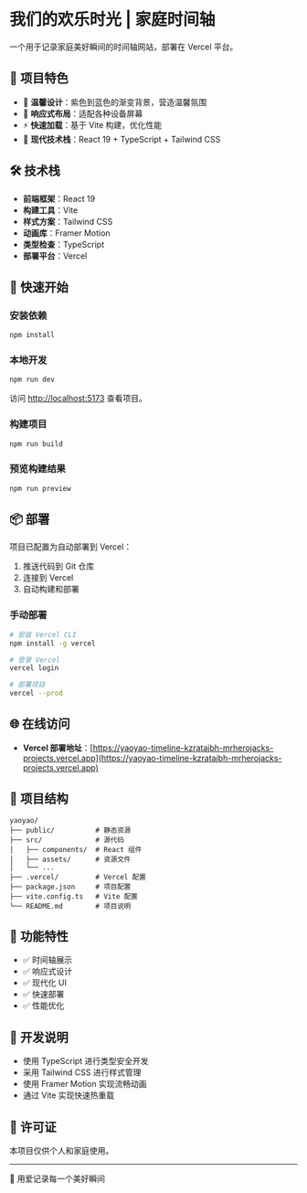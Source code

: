 # 我们的欢乐时光 | 家庭时间轴

一个用于记录家庭美好瞬间的时间轴网站，部署在 Vercel 平台。

## 🌟 项目特色

- 🎨 **温馨设计**：紫色到蓝色的渐变背景，营造温馨氛围
- 📱 **响应式布局**：适配各种设备屏幕
- ⚡ **快速加载**：基于 Vite 构建，优化性能
- 🚀 **现代技术栈**：React 19 + TypeScript + Tailwind CSS

## 🛠️ 技术栈

- **前端框架**：React 19
- **构建工具**：Vite
- **样式方案**：Tailwind CSS
- **动画库**：Framer Motion
- **类型检查**：TypeScript
- **部署平台**：Vercel

## 🚀 快速开始

### 安装依赖

```bash
npm install
```

### 本地开发

```bash
npm run dev
```

访问 [http://localhost:5173](http://localhost:5173) 查看项目。

### 构建项目

```bash
npm run build
```

### 预览构建结果

```bash
npm run preview
```

## 📦 部署

项目已配置为自动部署到 Vercel：

1. 推送代码到 Git 仓库
2. 连接到 Vercel
3. 自动构建和部署

### 手动部署

```bash
# 安装 Vercel CLI
npm install -g vercel

# 登录 Vercel
vercel login

# 部署项目
vercel --prod
```

## 🌐 在线访问

- **Vercel 部署地址**：[https://yaoyao-timeline-kzratajbh-mrherojacks-projects.vercel.app](https://yaoyao-timeline-kzratajbh-mrherojacks-projects.vercel.app)

## 📁 项目结构

```
yaoyao/
├── public/          # 静态资源
├── src/             # 源代码
│   ├── components/  # React 组件
│   ├── assets/      # 资源文件
│   └── ...
├── .vercel/         # Vercel 配置
├── package.json     # 项目配置
├── vite.config.ts   # Vite 配置
└── README.md        # 项目说明
```

## 🎯 功能特性

- ✅ 时间轴展示
- ✅ 响应式设计
- ✅ 现代化 UI
- ✅ 快速部署
- ✅ 性能优化

## 📝 开发说明

- 使用 TypeScript 进行类型安全开发
- 采用 Tailwind CSS 进行样式管理
- 使用 Framer Motion 实现流畅动画
- 通过 Vite 实现快速热重载

## 📄 许可证

本项目仅供个人和家庭使用。

---

💝 用爱记录每一个美好瞬间
